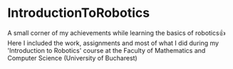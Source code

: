# IntroductionToRobotics
A small corner of my achievements while learning the basics of robotics👍<br>
Here I included the work, assignments and most of what I did during my 'Introduction to Robotics' course at the Faculty of Mathematics and Computer Science (University of Bucharest)
